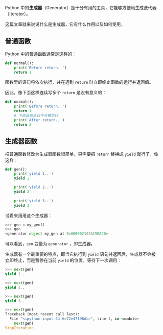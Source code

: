 Python 中的**生成器**（Generator）是十分有用的工具，它能够方便地生成迭代器（Iterator）。

这篇文章就来说说什么是生成器，它有什么作用以及如何使用。

## 普通函数

Python 中的普通函数通常是这样的：

```python
def normal():
    print('Before return..')
    return 1
```

函数里的语句将依次执行，并在遇到 `return` 时立即终止函数的运行并返回值。

因此，像下面这样连续写多个 `return` 是没有意义的：

```python
def normal():
    print('Before return..')
    return 1
    # 下面语句永远不会被执行
    print('After return..')
    return 2
```

## 生成器函数

把普通函数修改为生成器函数很简单，只需要把 `return` 替换成 `yield` 就行了，像这样：

```python
def gen():
    print('yield 1..')
    yield 1

    print('yield 2..')
    yield 2
    
    print('yield 3..')
    yield 3
```

试着来用用这个生成器：

```python
>>> gen = my_gen()
>>> gen
<generator object my_gen at 0x000002102AC5EAC0>
```

可以看到，`gen` 变量为 `generator` ，即生成器。

生成器有一个最重要的特点，即当它执行到 `yield` 语句并返回后，生成器不会被立即终止，而是暂停在当前 `yield` 的位置，等待下一次调用：

```python
>>> next(gen)
yield 1..

>>> next(gen)
yield 2..

>>> next(gen)
yield 3..

>>> next(gen)
Traceback (most recent call last):
  File "<ipython-input-34-6e72e47198db>", line 1, in <module>
    next(gen)
StopIteration
```

